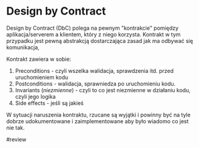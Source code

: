 # Design by Contract

Design by Contract (DbC) polega na pewnym "kontrakcie" pomiędzy aplikacja/serverem a klientem, który z niego korzysta. Kontrakt w tym przypadku jest pewną abstrakcją dostarczająca zasad jak ma odbywać się komunikacja,

Kontrakt zawiera w sobie:
1. Preconditions - czyli wszelka walidacja, sprawdzenia itd. przed uruchomieniem kodu
2. Postconditions - walidacja, sprawniedza po uruchomieniu kodu.
3. Invariants (*niezmienne*) - czyli to co jest niezmienne w działaniu kodu, czyli jego logika
4. Side effects - jeśli są jakieś

W sytuacji naruszenia kontraktu, rzucane są wyjątki i powinny być na tyle dobrze udokumentowane i zaimplementowane aby było wiadomo co jest nie tak.

#review